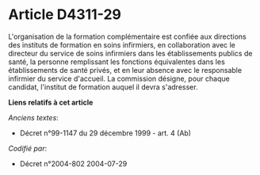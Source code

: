# Article D4311-29

L'organisation de la formation complémentaire est confiée aux directions des instituts de formation en soins infirmiers, en
collaboration avec le directeur du service de soins infirmiers dans les établissements publics de santé, la personne
remplissant les fonctions équivalentes dans les établissements de santé privés, et en leur absence avec le responsable
infirmier du service d'accueil. La commission désigne, pour chaque candidat, l'institut de formation auquel il devra
s'adresser.

**Liens relatifs à cet article**

_Anciens textes_:

  - Décret n°99-1147 du 29 décembre 1999 - art. 4 (Ab)

_Codifié par_:

  - Décret n°2004-802 2004-07-29
